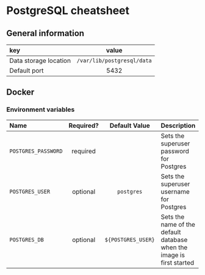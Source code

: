 # PostgreSQL cheatsheet

## General information

|key|value|
|:--|:---:|
|Data storage location|`/var/lib/postgresql/data`|
|Default port|5432|

## Docker
### Environment variables
|Name|Required?|Default Value|Description|
|:---|:-------:|:-----------:|:----------|
|`POSTGRES_PASSWORD`|required||Sets the superuser password for Postgres|
|`POSTGRES_USER`|optional|`postgres`|Sets the superuser username for Postgres|
|`POSTGRES_DB`|optional|`${POSTGRES_USER}`|Sets the name of the default database when the image is first started|
